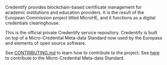 Credentify provides blockchain-based certificate management for academic
institutions and education providers. It is the result of the European
Commission project titled MicroHE, and it functions as a digital
credentials clearinghouse.

This is the official private Credentify service repository.
Credentify is built on top of a Micro-Credential Meta-data Standard now used by
the Europass and elements of open source software.

See [CONTRIBUTING.md][contributing] to learn how to contribute to the project.
See [here][meta-data-standard] to contribute to the Micro-Credential Meta-data Standard.

[contributing]: https://github.com/0xcert/credentify-app-api/blob/master/CONTRIBUTING.md
[meta-data-standard]: https://github.com/MicroCredentials/MicroHE/blob/master/meta_data_standard_draft.md
